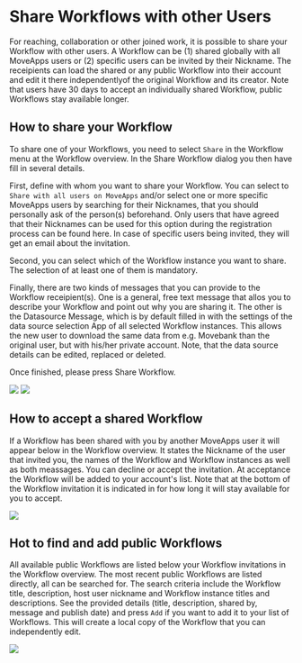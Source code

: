 # Share Workflows with other Users

For reaching, collaboration or other joined work, it is possible to share your Workflow with other users. A Workflow can be (1) shared globally with all MoveApps users or (2) specific users can be invited by their Nickname. The receipients can load the shared or any public Workflow into their account and edit it there independentlyof the original Workflow and its creator. Note that users have 30 days to accept an individually shared Workflow, public Workflows stay available longer.

## How to share your Workflow

To share one of your Workflows, you need to select `Share` in the Workflow menu at the Workflow overview. In the Share Workflow dialog you then have fill in several details.

First, define with whom you want to share your Workflow. You can select to `Share with all users on MoveApps` and/or select one or more specific MoveApps users by searching for their Nicknames, that you should personally ask of the person(s) beforehand. Only users that have agreed that their Nicknames can be used for this option during the registration process can be found here. In case of specific users being invited, they will get an email about the invitation.

Second, you can select which of the Workflow instance you want to share. The selection of at least one of them is mandatory.

Finally, there are two kinds of messages that you can provide to the Workflow receipient(s). One is a general, free text message that allos you to describe your Workflow and point out why you are sharing it. The other is the Datasource Message, which is by default filled in with the settings of the data source selection App of all selected Workflow instances. This allows the new user to download the same data from e.g. Movebank than the original user, but with his/her private account. Note, that the data source details can be edited, replaced or deleted.

Once finished, please press Share Workflow.

![](../files/Share_WF.png)
![](../files/Share_WF2.png)

## How to accept a shared Workflow

If a Workflow has been shared with you by another MoveApps user it will appear below in the Workflow overview. It states the Nickname of the user that invited you, the names of the Workflow and Workflow instances as well as both meassages. You can decline or accept the invitation. At acceptance the Workflow will be added to your account's list. Note that at the bottom of the Workflow invitation it is indicated in for how long it will stay available for you to accept. 

![](../files/Share_invite.png)

## Hot to find and add public Workflows

All available public Workflows are listed below your Workflow invitations in the Workflow overview. The most recent public Workflows are listed directly, all can be searched for. The search criteria include the Workflow title, description, host user nickname and Workflow instance titles and descriptions.  See the provided details (title, description, shared by, message and publish date) and press `Add` if you want to add it to your list of Workflows. This will create a local copy of the Workflow that you can independently edit.

![](../files/Share_public.png)



